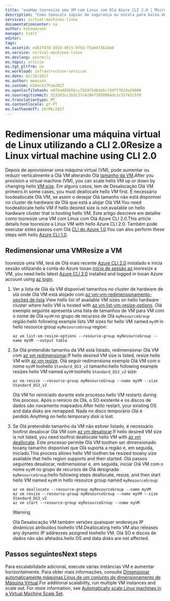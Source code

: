 ```yaml
---
title: "aaaHow tooresize uma VM com Linux com Olá Azure CLI 2.0 | Microsoft Docs"
description: "Como tooscale cópias de segurança ou escala para baixo de uma máquina virtual do Linux, alterando Olá tamanho da VM."
services: virtual-machines-linux
documentationcenter: na
author: mikewasson
manager: timlt
editor: 
tags: 
ms.assetid: e163f878-b919-45c5-9f5a-75a64f3b14a0
ms.service: virtual-machines-linux
ms.devlang: azurecli
ms.topic: article
ms.tgt_pltfrm: na
ms.workload: infrastructure-services
ms.date: 02/10/2017
ms.author: mwasson
ms.custom: H1Hack27Feb2017
ms.openlocfilehash: e8fba485b5bcc7824f546de5cf3df77624a28008
ms.sourcegitcommit: 523283cc1b3c37c428e77850964dc1c33742c5f0
ms.translationtype: MT
ms.contentlocale: pt-PT
ms.lasthandoff: 10/06/2017
---
```

# <a name="resize-a-linux-virtual-machine-using-cli-20"></a><span data-ttu-id="96c44-103">Redimensionar uma máquina virtual de Linux utilizando a CLI 2.0</span><span class="sxs-lookup"><span data-stu-id="96c44-103">Resize a Linux virtual machine using CLI 2.0</span></span>

<span data-ttu-id="96c44-104">Depois de aprovisionar uma máquina virtual (VM), pode aumentar ou reduzir verticalmente a Olá VM alterando Olá [tamanho da VM][vm-sizes].</span><span class="sxs-lookup"><span data-stu-id="96c44-104">After you provision a virtual machine (VM), you can scale hello VM up or down by changing hello [VM size][vm-sizes].</span></span> <span data-ttu-id="96c44-105">Em alguns casos, tem de Desalocação Olá VM primeiro.</span><span class="sxs-lookup"><span data-stu-id="96c44-105">In some cases, you must deallocate hello VM first.</span></span> <span data-ttu-id="96c44-106">É necessário toodeallocate Olá VM, se assim o desejar Olá tamanho não está disponível no cluster de hardware de Olá que está a alojar Olá VM.</span><span class="sxs-lookup"><span data-stu-id="96c44-106">You need toodeallocate hello VM if hello desired size is not available on hello hardware cluster that is hosting hello VM.</span></span> <span data-ttu-id="96c44-107">Este artigo descreve em detalhe como tooresize uma VM com Linux com Olá Azure CLI 2.0.</span><span class="sxs-lookup"><span data-stu-id="96c44-107">This article details how tooresize a Linux VM with hello Azure CLI 2.0.</span></span> <span data-ttu-id="96c44-108">Também pode executar estes passos com Olá [CLI do Azure 1.0](change-vm-size-nodejs.md?toc=%2fazure%2fvirtual-machines%2flinux%2ftoc.json).</span><span class="sxs-lookup"><span data-stu-id="96c44-108">You can also perform these steps with hello [Azure CLI 1.0](change-vm-size-nodejs.md?toc=%2fazure%2fvirtual-machines%2flinux%2ftoc.json).</span></span>

## <a name="resize-a-vm"></a><span data-ttu-id="96c44-109">Redimensionar uma VM</span><span class="sxs-lookup"><span data-stu-id="96c44-109">Resize a VM</span></span>
<span data-ttu-id="96c44-110">tooresize uma VM, terá de Olá mais recente [Azure CLI 2.0](/cli/azure/install-az-cli2) instalado e inicia sessão utilizando a conta do Azure tooan [início de sessão az](/cli/azure/#login).</span><span class="sxs-lookup"><span data-stu-id="96c44-110">tooresize a VM, you need hello latest [Azure CLI 2.0](/cli/azure/install-az-cli2) installed and logged in tooan Azure account using [az login](/cli/azure/#login).</span></span>

1. <span data-ttu-id="96c44-111">Ver a lista de Olá da VM disponível tamanhos no cluster de hardware de olá onde Olá VM está alojado com [az vm-vm-redimensionamento-opções de lista](/cli/azure/vm#list-vm-resize-options).</span><span class="sxs-lookup"><span data-stu-id="96c44-111">View hello list of available VM sizes on hello hardware cluster where hello VM is hosted with [az vm list-vm-resize-options](/cli/azure/vm#list-vm-resize-options).</span></span> <span data-ttu-id="96c44-112">Olá exemplo seguinte apresenta uma lista de tamanhos de VM para VM com o nome de Olá `myVM` no grupo de recursos de Olá `myResourceGroup` região:</span><span class="sxs-lookup"><span data-stu-id="96c44-112">hello following example lists VM sizes for hello VM named `myVM` in hello resource group `myResourceGroup` region:</span></span>
   
    ```azurecli
    az vm list-vm-resize-options --resource-group myResourceGroup --name myVM --output table
    ```

2. <span data-ttu-id="96c44-113">Se Olá pretendido tamanho da VM está listado, redimensionar Olá VM com [az vm redimensionar](/cli/azure/vm#resize).</span><span class="sxs-lookup"><span data-stu-id="96c44-113">If hello desired VM size is listed, resize hello VM with [az vm resize](/cli/azure/vm#resize).</span></span> <span data-ttu-id="96c44-114">Olá seguir redimensiona exemplo Olá VM com o nome `myVM` toohello `Standard_DS3_v2` tamanho:</span><span class="sxs-lookup"><span data-stu-id="96c44-114">hello following example resizes hello VM named `myVM` toohello `Standard_DS3_v2` size:</span></span>
   
    ```azurecli
    az vm resize --resource-group myResourceGroup --name myVM --size Standard_DS3_v2
    ```
   
    <span data-ttu-id="96c44-115">Olá VM for reiniciado durante este processo.</span><span class="sxs-lookup"><span data-stu-id="96c44-115">hello VM restarts during this process.</span></span> <span data-ttu-id="96c44-116">Após o reinício de Olá, o SO existente e os discos de dados são novamente mapeados.</span><span class="sxs-lookup"><span data-stu-id="96c44-116">After hello restart, your existing OS and data disks are remapped.</span></span> <span data-ttu-id="96c44-117">Nada no disco temporário Olá é perdido.</span><span class="sxs-lookup"><span data-stu-id="96c44-117">Anything on hello temporary disk is lost.</span></span>

3. <span data-ttu-id="96c44-118">Se Olá pretendido tamanho da VM não estiver listado, é necessário toofirst desalocar Olá VM com [az vm desalocar](/cli/azure/vm#deallocate).</span><span class="sxs-lookup"><span data-stu-id="96c44-118">If hello desired VM size is not listed, you need toofirst deallocate hello VM with [az vm deallocate](/cli/azure/vm#deallocate).</span></span> <span data-ttu-id="96c44-119">Este processo permite Olá VM toothen ser dimensionado tooany tamanho disponível que Olá suporta a região e, em seguida, iniciado.</span><span class="sxs-lookup"><span data-stu-id="96c44-119">This process allows hello VM toothen be resized tooany size available that hello region supports and then started.</span></span> <span data-ttu-id="96c44-120">Olá passos seguintes desalocar, redimensionar e, em seguida, iniciar Olá VM com o nome `myVM` no grupo de recursos de Olá designado `myResourceGroup`:</span><span class="sxs-lookup"><span data-stu-id="96c44-120">hello following steps deallocate, resize, and then start hello VM named `myVM` in hello resource group named `myResourceGroup`:</span></span>
   
    ```azurecli
    az vm deallocate --resource-group myResourceGroup --name myVM
    az vm resize --resource-group myResourceGroup --name myVM --size Standard_DS3_v2
    az vm start --resource-group myResourceGroup --name myVM
    ```
   
   > [!WARNING]
   > <span data-ttu-id="96c44-121">Olá Desalocação VM também versões quaisquer endereços IP dinâmicos atribuídos toohello VM.</span><span class="sxs-lookup"><span data-stu-id="96c44-121">Deallocating hello VM also releases any dynamic IP addresses assigned toohello VM.</span></span> <span data-ttu-id="96c44-122">Olá SO e discos de dados não são afetados.</span><span class="sxs-lookup"><span data-stu-id="96c44-122">hello OS and data disks are not affected.</span></span>

## <a name="next-steps"></a><span data-ttu-id="96c44-123">Passos seguintes</span><span class="sxs-lookup"><span data-stu-id="96c44-123">Next steps</span></span>
<span data-ttu-id="96c44-124">Para escalabilidade adicional, execute várias instâncias VM e aumentar horizontalmente. Para obter mais informações, consulte [Dimensionar automaticamente máquinas Linux de um conjunto de dimensionamento de Máquina Virtual][scale-set].</span><span class="sxs-lookup"><span data-stu-id="96c44-124">For additional scalability, run multiple VM instances and scale out. For more information, see [Automatically scale Linux machines in a Virtual Machine Scale Set][scale-set].</span></span> 

<!-- links -->
[boot-diagnostics]: https://azure.microsoft.com/en-us/blog/boot-diagnostics-for-virtual-machines-v2/
[scale-set]: ../../virtual-machine-scale-sets/virtual-machine-scale-sets-linux-autoscale.md 
[vm-sizes]:sizes.md
